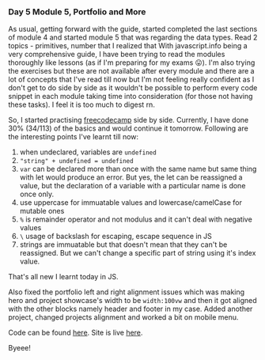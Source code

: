 ### Day 5 Module 5, Portfolio and More 

As usual, getting forward with the guide, started completed the last sections of module 4 and started module 5 that was regarding the data types. 
Read 2 topics - primitives, number that I realized that With javascript.info being a very comprehensive guide, I have been trying to read the modules thoroughly like lessons (as if I'm preparing for my exams 😛). I'm also trying the exercises but these are not available after every module and there are a lot of concepts that I've read till now but I'm not feeling really confident as I don't get to do side by side as it wouldn't be possible to perform every code snippet in each module taking time into consideration (for those not having these tasks). I feel it is too much to digest rn.

So, I started practising [freecodecamp](https://www.freecodecamp.org/learn/javascript-algorithms-and-data-structures#basic-javascript) side by side. Currently, I have done 30% (34/113) of the basics and would continue it tomorrow. Following are the interesting points I've learnt till now:

1. when undeclared, variables are `undefined`
2. `"string" + undefined = undefined`
3. `var` can be declared more than once with the same name but same thing with let would produce an error. But yes, the let can be reassigned a value, but the declaration of a variable with a particular name is done once only.
4. use uppercase for immuatable values and lowercase/camelCase for mutable ones
5. `%` is remainder operator and not modulus and it can't deal with negative values
6. `\` usage of backslash for escaping, escape sequence in JS
7. strings are immuatable but that doesn't mean that they can't be reassigned. But we can't change a specific part of string using it's index value.


That's all new I learnt today in JS.

Also fixed the portfolio left and right alignment issues which was making hero and project showcase's width to be `width:100vw` and then it got aligned with the other blocks namely header and footer in my case. Added another project, changed projects alignment and worked a bit on mobile menu.

Code can be found [here](https://github.com/jazzcodes/Portfolio).
Site is live [here](https://deploy-preview-3--enchanting-croissant-f9112c.netlify.app/).

Byeee!
